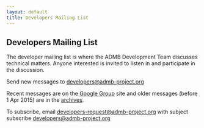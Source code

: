 ```yaml
---
layout: default
title: Developers Mailing List
---
```


Developers Mailing List
-----------------------
The developer mailing list is where the ADMB Development Team discusses technical matters. Anyone interested is invited to listen in and participate in the discussion.

Send new messages to developers@admb-project.org

Recent messages are on the [Google Group](https://groups.google.com/a/admb-project.org/d/forum/developers) site and older messages (before 1 Apr 2015) are in the [archives](http://lists.admb-project.org/pipermail/developers/).

To subscribe, email developers-request@admb-project.org with subject subscribe developers@admb-project.org
